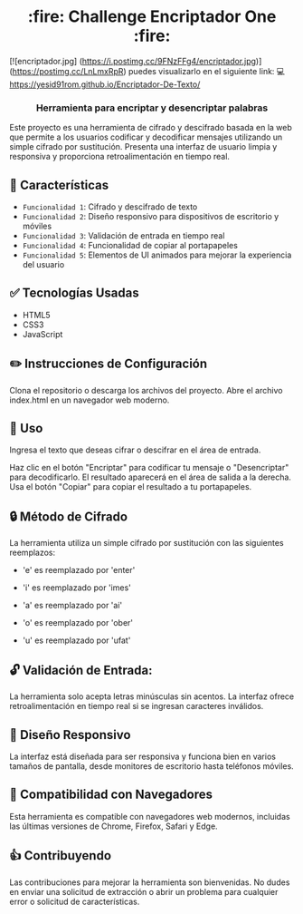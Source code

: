 <h1 align="center"> :fire: Challenge Encriptador One :fire: </h1>

[![encriptador.jpg] (https://i.postimg.cc/9FNzFFg4/encriptador.jpg)] (https://postimg.cc/LnLmxRpR)
puedes visualizarlo en el siguiente link: :computer: https://yesid91rom.github.io/Encriptador-De-Texto/

<h3 align="center">
Herramienta para encriptar y desencriptar palabras </h3>

Este proyecto es una herramienta de cifrado y descifrado basada en la web que permite a los usuarios codificar y decodificar mensajes utilizando un simple cifrado por sustitución. Presenta una interfaz de usuario limpia y responsiva y proporciona retroalimentación en tiempo real.

## :hammer: Características
- `Funcionalidad 1`: Cifrado y descifrado de texto
- `Funcionalidad 2`: Diseño responsivo para dispositivos de escritorio y móviles
- `Funcionalidad 3`: Validación de entrada en tiempo real
- `Funcionalidad 4`: Funcionalidad de copiar al portapapeles
- `Funcionalidad 5`: Elementos de UI animados para mejorar la experiencia del usuario

## :white_check_mark: Tecnologías Usadas 
- HTML5
- CSS3
- JavaScript 


## :pencil2: Instrucciones de Configuración</h4>
Clona el repositorio o descarga los archivos del proyecto.
Abre el archivo index.html en un navegador web moderno.

## :bookmark_tabs: Uso
Ingresa el texto que deseas cifrar o descifrar en el área de entrada.

Haz clic en el botón "Encriptar" para codificar tu mensaje o "Desencriptar" para decodificarlo.
El resultado aparecerá en el área de salida a la derecha.
Usa el botón "Copiar" para copiar el resultado a tu portapapeles.

## :lock: Método de Cifrado
La herramienta utiliza un simple cifrado por sustitución con las siguientes reemplazos:

- 'e' es reemplazado por 'enter'

- 'i' es reemplazado por 'imes'

- 'a' es reemplazado por 'ai'

- 'o' es reemplazado por 'ober'

- 'u' es reemplazado por 'ufat'


## :unlock: Validación de Entrada:
La herramienta solo acepta letras minúsculas sin acentos. La interfaz ofrece retroalimentación en tiempo real si se ingresan caracteres inválidos.

## :iphone: Diseño Responsivo
La interfaz está diseñada para ser responsiva y funciona bien en varios tamaños de pantalla, desde monitores de escritorio hasta teléfonos móviles.

## :mag_right:  Compatibilidad con Navegadores
Esta herramienta es compatible con navegadores web modernos, incluidas las últimas versiones de Chrome, Firefox, Safari y Edge.

## :+1: Contribuyendo
Las contribuciones para mejorar la herramienta son bienvenidas. No dudes en enviar una solicitud de extracción o abrir un problema para cualquier error o solicitud de características.


